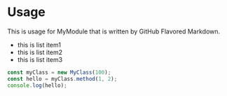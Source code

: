 # Usage

This is usage for MyModule that is written by GitHub Flavored Markdown.

- this is list item1
- this is list item2
- this is list item3

```js
const myClass = new MyClass(100);
const hello = myClass.method(1, 2);
console.log(hello);
```

